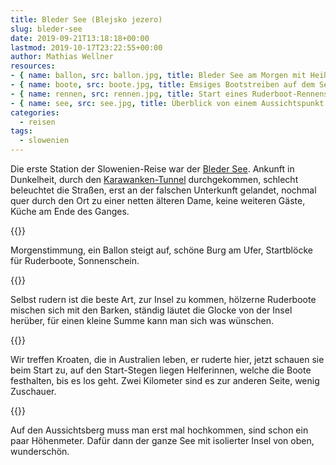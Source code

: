 ```yaml
---
title: Bleder See (Blejsko jezero)
slug: bleder-see
date: 2019-09-21T13:18:18+00:00
lastmod: 2019-10-17T23:22:55+00:00
author: Mathias Wellner
resources: 
- { name: ballon, src: ballon.jpg, title: Bleder See am Morgen mit Heißluftballon }
- { name: boote, src: boote.jpg, title: Emsiges Bootstreiben auf dem See }
- { name: rennen, src: rennen.jpg, title: Start eines Ruderboot-Rennens }
- { name: see, src: see.jpg, title: Überblick von einem Aussichtspunkt }
categories:
  - reisen
tags:
  - slowenien
---
```

Die erste Station der Slowenien-Reise war der [Bleder See](https://de.wikipedia.org/wiki/Bleder_See). Ankunft in Dunkelheit, durch den [Karawanken-Tunnel](https://de.wikipedia.org/wiki/Karawankentunnel_(Autobahn)) durchgekommen, schlecht beleuchtet die Straßen, erst an der falschen Unterkunft gelandet, nochmal quer durch den Ort zu einer netten älteren Dame, keine weiteren Gäste, Küche am Ende des Ganges. 

{{<responsive-image name="ballon">}}

Morgenstimmung, ein Ballon steigt auf, schöne Burg am Ufer, Startblöcke für Ruderboote, Sonnenschein.

{{<responsive-image name="boote">}}

Selbst rudern ist die beste Art, zur Insel zu kommen, hölzerne Ruderboote mischen sich mit den Barken, ständig läutet die Glocke von der Insel herüber, für einen kleine Summe kann man sich was wünschen.

{{<responsive-image name="rennen">}}

Wir treffen Kroaten, die in Australien leben, er ruderte hier, jetzt schauen sie beim Start zu, auf den Start-Stegen liegen Helferinnen, welche die Boote festhalten, bis es los geht. Zwei Kilometer sind es zur anderen Seite, wenig Zuschauer.

{{<responsive-image name="see">}}

Auf den Aussichtsberg muss man erst mal hochkommen, sind schon ein paar Höhenmeter. Dafür dann der ganze See mit isolierter Insel von oben, wunderschön. 